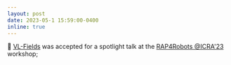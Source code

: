 ```yaml
---
layout: post
date: 2023-05-1 15:59:00-0400
inline: true
---
```


:rotating_light: [VL-Fields](https://tsagkas.github.io/vl-fields) was accepted for a spotlight talk at the [RAP4Robots @ICRA'23](https://sites.google.com/view/rap4robots) workshop;
